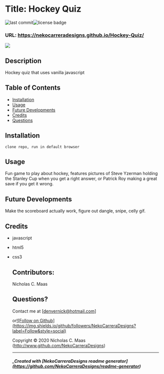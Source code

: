 # Title: Hockey Quiz

![last commit](https://img.shields.io/github/last-commit/NekoCarreraDesigns/hockey-quiz?style=flat-square)![license badge](https://img.shields.io/github/license/NekoCarreraDesigns/hockey-quiz?style=flat-square)

### URL: https://nekocarreradesigns.github.io/Hockey-Quiz/

![](assets/Hockey.gif)

## Description

Hockey quiz that uses vanilla javascript

## Table of Contents

- [Installation](#installation)
- [Usage](#usage)
- [Future Developments](#futureDevelopments)
- [Credits](#credits)
- [Questions](#questions)

## Installation

` clone repo, run in default browser `

## Usage

Fun game to play about hockey, features pictures of Steve Yzerman holding the Stanley Cup when you get a right answer, or Patrick Roy making a great save if you get it wrong.

## Future Developments

Make the scoreboard actually work, figure out dangle, snipe, celly gif.

## Credits

- javascript

- html5

- css3

  ## Contributors:

  Nicholas C. Maas

  ## Questions?

  Contact me at [denvernick@hotmail.com]

  or[![Follow on Github] (https://img.shields.io/github/followers/NekoCarreraDesigns?label=Follow&style=social)](http://www.github.com/NekoCarreraDesigns)

  Copyright © 2020 Nicholas C. Maas (http://www.github.com/NekoCarreraDesigns)

  ***

  ##### \_Created with [NekoCarreraDesigns readme generator] (https://github.com/NekoCarreraDesigns/readme-generator)
